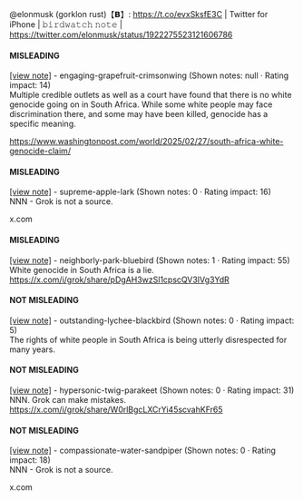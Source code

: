@elonmusk (gorklon rust)【𝗕】: https://t.co/evxSksfE3C | Twitter for iPhone | 𝚋𝚒𝚛𝚍𝚠𝚊𝚝𝚌𝚑 𝚗𝚘𝚝𝚎 | https://twitter.com/elonmusk/status/1922275523121606786

#### MISLEADING

[[view note]](https://x.com/i/birdwatch/n/1922427106568655159) - engaging-grapefruit-crimsonwing (Shown notes: null · Rating impact: 14)\
Multiple credible outlets as well as a court have found that there is no white genocide going on in South Africa. While some white people may face discrimination there, and some may have been killed, genocide has a specific meaning. 

https://www.washingtonpost.com/world/2025/02/27/south-africa-white-genocide-claim/

#### MISLEADING

[[view note]](https://x.com/i/birdwatch/n/1922305983227036020) - supreme-apple-lark (Shown notes: 0 · Rating impact: 16)\
NNN - Grok is not a source. 

x.com

#### MISLEADING

[[view note]](https://x.com/i/birdwatch/n/1922292962689441946) - neighborly-park-bluebird (Shown notes: 1 · Rating impact: 55)\
White genocide in South Africa is a lie.
https://x.com/i/grok/share/pDgAH3wzSl1cpscQV3IVg3YdR

#### NOT MISLEADING

[[view note]](https://x.com/i/birdwatch/n/1922358584513327263) - outstanding-lychee-blackbird (Shown notes: 0 · Rating impact: 5)\
The rights of white people in South Africa is being utterly disrespected for many years.

#### NOT MISLEADING

[[view note]](https://x.com/i/birdwatch/n/1922307279275389255) - hypersonic-twig-parakeet (Shown notes: 0 · Rating impact: 31)\
NNN. Grok can make mistakes. 
https://x.com/i/grok/share/W0rlBgcLXCrYi45scvahKFr65 

#### NOT MISLEADING

[[view note]](https://x.com/i/birdwatch/n/1922294800428237057) - compassionate-water-sandpiper (Shown notes: 0 · Rating impact: 18)\
NNN - Grok is not a source. 


x.com
